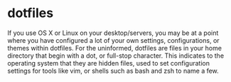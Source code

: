 # dotfiles

If you use OS X or Linux on your desktop/servers, you may be at a point where you have configured a lot of your own settings, configurations, or themes within dotfiles. For the uninformed, dotfiles are files in your home directory that begin with a dot, or full-stop character. This indicates to the operating system that they are hidden files, used to set configuration settings for tools like vim, or shells such as bash and zsh to name a few.
